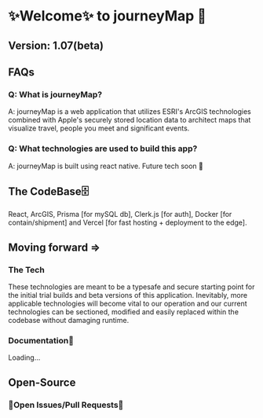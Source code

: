 # ✨Welcome✨ to journeyMap 🎴

## Version: 1.07(beta)

## FAQs

### Q: What is journeyMap?

A: journeyMap is a web application that utilizes ESRI's ArcGIS technologies combined with Apple's securely stored location data to architect maps that visualize travel, people you meet and significant events.

### Q: What technologies are used to build this app?

A: journeyMap is built using react native. Future tech soon 🚀

## The CodeBase🗄️

React, ArcGIS, Prisma [for mySQL db], Clerk.js [for auth], Docker [for contain/shipment] and Vercel [for fast hosting + deployment to the edge].

## Moving forward =>

### The Tech

These technologies are meant to be a typesafe and secure starting point for the initial trial builds and beta versions of this application. Inevitably, more applicable technologies will become vital to our operation and our current technologies can be sectioned, modified and easily replaced within the codebase without damaging runtime.

### Documentation📕

Loading...

## Open-Source

### 🚨Open Issues/Pull Requests🚨
